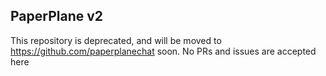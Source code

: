 ## PaperPlane v2

This repository is deprecated, and will be moved to https://github.com/paperplanechat soon.
No PRs and issues are accepted here

